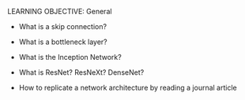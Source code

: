LEARNING OBJECTIVE:
General

*    What is a skip connection?

*    What is a bottleneck layer?

*    What is the Inception Network?

*    What is ResNet? ResNeXt? DenseNet?

*    How to replicate a network architecture by reading a journal article

